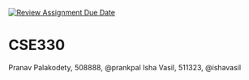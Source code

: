 [![Review Assignment Due Date](https://classroom.github.com/assets/deadline-readme-button-24ddc0f5d75046c5622901739e7c5dd533143b0c8e959d652212380cedb1ea36.svg)](https://classroom.github.com/a/FVRcsrC3)
# CSE330
Pranav Palakodety, 508888, @prankpal
Isha Vasil, 511323, @ishavasil